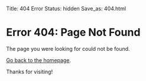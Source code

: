 Title: 404 Error
Status: hidden
Save_as: 404.html

# Error 404: Page Not Found

The page you were looking for could not be found.

[Go back to the homepage](/).

Thanks for visiting!









